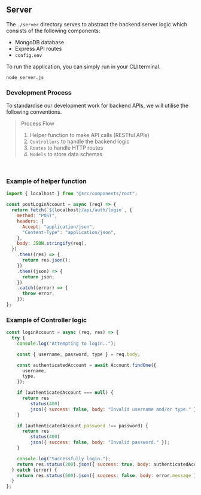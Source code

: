 ## Server

The `./server` directory serves to abstract the backend server logic
which consists of the following components: 
- MongoDB database
- Express API routes 
- `config.env` 

To run the application, you can simply run in your CLI terminal. 
```
node server.js
```

### Development Process

To standardise our development work for backend APIs, we will utilise 
the following conventions. 

> Process Flow
> 1. Helper function to make API calls (RESTful APIs)
> 2. `Controllers` to handle the backend logic
> 3. `Routes` to handle HTTP routes 
> 4. `Models` to store data schemas

<br>

### Example of helper function
```javascript
import { localhost } from "@src/components/root";

const postLoginAccount = async (req) => {
  return fetch(`${localhost}/api/auth/login`, {
    method: "POST",
    headers: {
      Accept: "application/json",
      "Content-Type": "application/json",
    },
    body: JSON.stringify(req),
  })
    .then((res) => {
      return res.json();
    })
    .then((json) => {
      return json;
    })
    .catch((error) => {
      throw error;
    });
};
```

### Example of Controller logic
```javascript
const loginAccount = async (req, res) => {
  try {
    console.log("Attempting to login..");

    const { username, password, type } = req.body;

    const authenticatedAccount = await Account.findOne({
      username,
      type,
    });

    if (authenticatedAccount === null) {
      return res
        .status(400)
        .json({ success: false, body: "Invalid username and/or type." });
    }

    if (authenticatedAccount.password !== password) {
      return res
        .status(400)
        .json({ success: false, body: "Invalid password." });
    }

    console.log("Successfully login.");
    return res.status(200).json({ success: true, body: authenticatedAccount });
  } catch (error) {
    return res.status(500).json({ success: false, body: error.message });
  }
};
```